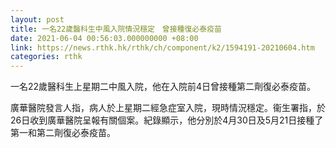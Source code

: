 ```yaml
---
layout: post
title: 一名22歲醫科生中風入院情況穩定　曾接種復必泰疫苗
date: 2021-06-04 00:56:03.000000000 +08:00
link: https://news.rthk.hk/rthk/ch/component/k2/1594191-20210604.htm
categories: rthk
---
```


一名22歲醫科生上星期二中風入院，他在入院前4日曾接種第二劑復必泰疫苗。

廣華醫院發言人指，病人於上星期二經急症室入院，現時情況穩定。衞生署指，於26日收到廣華醫院呈報有關個案。紀錄顯示，他分別於4月30日及5月21日接種了第一和第二劑復必泰疫苗。
